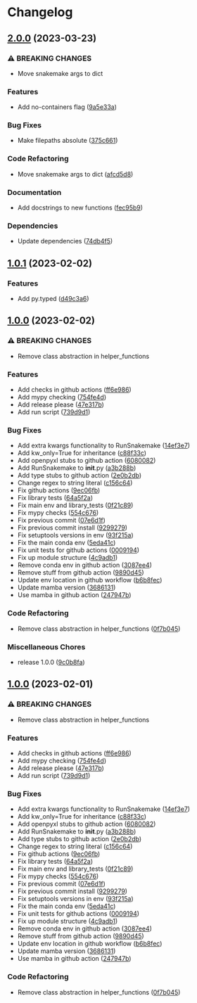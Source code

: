 # Changelog

## [2.0.0](https://github.com/RIVM-bioinformatics/juno-library/compare/v1.0.1...v2.0.0) (2023-03-23)


### ⚠ BREAKING CHANGES

* Move snakemake args to dict

### Features

* Add no-containers flag ([9a5e33a](https://github.com/RIVM-bioinformatics/juno-library/commit/9a5e33ade44dd60a349521e7093704a186a5d213))


### Bug Fixes

* Make filepaths absolute ([375c661](https://github.com/RIVM-bioinformatics/juno-library/commit/375c661d85c1716a3f3b25be4ba37bd005add5eb))


### Code Refactoring

* Move snakemake args to dict ([afcd5d8](https://github.com/RIVM-bioinformatics/juno-library/commit/afcd5d8557b02d728bd8c49de4d76a27dec3b5da))


### Documentation

* Add docstrings to new functions ([fec95b9](https://github.com/RIVM-bioinformatics/juno-library/commit/fec95b9f7a4f1031802e54e7509c7bcfe3f53b1d))


### Dependencies

* Update dependencies ([74db4f5](https://github.com/RIVM-bioinformatics/juno-library/commit/74db4f573deeb1a2f094dc65df3e6599e3c3cdeb))

## [1.0.1](https://github.com/RIVM-bioinformatics/juno-library/compare/v1.0.0...v1.0.1) (2023-02-02)


### Features

* Add py.typed ([d49c3a6](https://github.com/RIVM-bioinformatics/juno-library/commit/d49c3a6c196f82edc9cfcfd058e69a55546d7712))

## [1.0.0](https://github.com/RIVM-bioinformatics/juno-library/compare/v1.0.0...v1.0.0) (2023-02-02)


### ⚠ BREAKING CHANGES

* Remove class abstraction in helper_functions

### Features

* Add checks in github actions ([ff6e986](https://github.com/RIVM-bioinformatics/juno-library/commit/ff6e9864220cff18cce43f0c4fa6b4dca20fe294))
* Add mypy checking ([754fe4d](https://github.com/RIVM-bioinformatics/juno-library/commit/754fe4de00c41b00229989d75a104cd9147ca389))
* Add release please ([47e317b](https://github.com/RIVM-bioinformatics/juno-library/commit/47e317b3b459d325e59014c5f2b5870df81fca93))
* Add run script ([739d9d1](https://github.com/RIVM-bioinformatics/juno-library/commit/739d9d1ec141751d813fa87f4981934fd203fddf))


### Bug Fixes

* Add extra kwargs functionality to RunSnakemake ([14ef3e7](https://github.com/RIVM-bioinformatics/juno-library/commit/14ef3e7e84f1fca0ad7f615c9d2106798d13be95))
* Add kw_only=True for inheritance ([c88f33c](https://github.com/RIVM-bioinformatics/juno-library/commit/c88f33cc5915d82f570c0e32f108612d38689265))
* Add openpyxl stubs to github action ([6080082](https://github.com/RIVM-bioinformatics/juno-library/commit/60800822d18f86b215c726e323a4d5ff234604fd))
* Add RunSnakemake to __init__.py ([a3b288b](https://github.com/RIVM-bioinformatics/juno-library/commit/a3b288b9bd112984fbd075020b420db4ac1397e6))
* Add type stubs to github action ([2e0b2db](https://github.com/RIVM-bioinformatics/juno-library/commit/2e0b2dba574e03803b806a231bc26518b06389a4))
* Change regex to string literal ([c156c64](https://github.com/RIVM-bioinformatics/juno-library/commit/c156c64bd1a60d0d8d48479ec1d763601de70f29))
* Fix github actions ([9ec06fb](https://github.com/RIVM-bioinformatics/juno-library/commit/9ec06fb86c5157a78e98cf05580bb5942a6806d2))
* Fix library tests ([64a5f2a](https://github.com/RIVM-bioinformatics/juno-library/commit/64a5f2a0cccf28fd2900b73009acc0f370f666c9))
* Fix main env and library_tests ([0f21c89](https://github.com/RIVM-bioinformatics/juno-library/commit/0f21c89377eef2ad9f8fcad11b05e99449e9e8a1))
* Fix mypy checks ([554c676](https://github.com/RIVM-bioinformatics/juno-library/commit/554c6768d5f2719e69879963740c42465bb84497))
* Fix previous commit ([07e6d1f](https://github.com/RIVM-bioinformatics/juno-library/commit/07e6d1ff30d3f3473c03d6ec1b02dbccc321f6fa))
* Fix previous commit install ([9299279](https://github.com/RIVM-bioinformatics/juno-library/commit/9299279c35b7f124d7ae2d73b5b97723b7be561b))
* Fix setuptools versions in env ([93f215a](https://github.com/RIVM-bioinformatics/juno-library/commit/93f215a1407de81327f603d70435976289533f1e))
* Fix the main conda env ([5eda41c](https://github.com/RIVM-bioinformatics/juno-library/commit/5eda41c3e21120c28a5b161fe46b73a8811f85c0))
* Fix unit tests for github actions ([0009194](https://github.com/RIVM-bioinformatics/juno-library/commit/00091944c26acf3c448a83f10b25995f187be0e8))
* Fix up module structure ([4c9adb1](https://github.com/RIVM-bioinformatics/juno-library/commit/4c9adb1d642128eaa1cb38376991fd5f0d97a52c))
* Remove conda env in github action ([3087ee4](https://github.com/RIVM-bioinformatics/juno-library/commit/3087ee4f44db73becaf6aec7daad49ae18bf8260))
* Remove stuff from github action ([9890d45](https://github.com/RIVM-bioinformatics/juno-library/commit/9890d45aa155b453f0141195bededc036014144c))
* Update env location in github workflow ([b6b8fec](https://github.com/RIVM-bioinformatics/juno-library/commit/b6b8fec4ba8b2cc489b967d73de054d1e3203e5d))
* Update mamba version ([3686131](https://github.com/RIVM-bioinformatics/juno-library/commit/3686131bb9f181087fe94e6ad160bc64cf9e9236))
* Use mamba in github action ([247947b](https://github.com/RIVM-bioinformatics/juno-library/commit/247947bd428f13e05a30ab637629eca01c6389c9))


### Code Refactoring

* Remove class abstraction in helper_functions ([0f7b045](https://github.com/RIVM-bioinformatics/juno-library/commit/0f7b045fdab85c1fbcfb01e46d76d030de91c9e3))


### Miscellaneous Chores

* release 1.0.0 ([9c0b8fa](https://github.com/RIVM-bioinformatics/juno-library/commit/9c0b8faf37fa0e2f3fc60f6478ee6bea540f9f17))

## [1.0.0](https://github.com/RIVM-bioinformatics/juno-library/compare/v0.2.9...v1.0.0) (2023-02-01)


### ⚠ BREAKING CHANGES

* Remove class abstraction in helper_functions

### Features

* Add checks in github actions ([ff6e986](https://github.com/RIVM-bioinformatics/juno-library/commit/ff6e9864220cff18cce43f0c4fa6b4dca20fe294))
* Add mypy checking ([754fe4d](https://github.com/RIVM-bioinformatics/juno-library/commit/754fe4de00c41b00229989d75a104cd9147ca389))
* Add release please ([47e317b](https://github.com/RIVM-bioinformatics/juno-library/commit/47e317b3b459d325e59014c5f2b5870df81fca93))
* Add run script ([739d9d1](https://github.com/RIVM-bioinformatics/juno-library/commit/739d9d1ec141751d813fa87f4981934fd203fddf))


### Bug Fixes

* Add extra kwargs functionality to RunSnakemake ([14ef3e7](https://github.com/RIVM-bioinformatics/juno-library/commit/14ef3e7e84f1fca0ad7f615c9d2106798d13be95))
* Add kw_only=True for inheritance ([c88f33c](https://github.com/RIVM-bioinformatics/juno-library/commit/c88f33cc5915d82f570c0e32f108612d38689265))
* Add openpyxl stubs to github action ([6080082](https://github.com/RIVM-bioinformatics/juno-library/commit/60800822d18f86b215c726e323a4d5ff234604fd))
* Add RunSnakemake to __init__.py ([a3b288b](https://github.com/RIVM-bioinformatics/juno-library/commit/a3b288b9bd112984fbd075020b420db4ac1397e6))
* Add type stubs to github action ([2e0b2db](https://github.com/RIVM-bioinformatics/juno-library/commit/2e0b2dba574e03803b806a231bc26518b06389a4))
* Change regex to string literal ([c156c64](https://github.com/RIVM-bioinformatics/juno-library/commit/c156c64bd1a60d0d8d48479ec1d763601de70f29))
* Fix github actions ([9ec06fb](https://github.com/RIVM-bioinformatics/juno-library/commit/9ec06fb86c5157a78e98cf05580bb5942a6806d2))
* Fix library tests ([64a5f2a](https://github.com/RIVM-bioinformatics/juno-library/commit/64a5f2a0cccf28fd2900b73009acc0f370f666c9))
* Fix main env and library_tests ([0f21c89](https://github.com/RIVM-bioinformatics/juno-library/commit/0f21c89377eef2ad9f8fcad11b05e99449e9e8a1))
* Fix mypy checks ([554c676](https://github.com/RIVM-bioinformatics/juno-library/commit/554c6768d5f2719e69879963740c42465bb84497))
* Fix previous commit ([07e6d1f](https://github.com/RIVM-bioinformatics/juno-library/commit/07e6d1ff30d3f3473c03d6ec1b02dbccc321f6fa))
* Fix previous commit install ([9299279](https://github.com/RIVM-bioinformatics/juno-library/commit/9299279c35b7f124d7ae2d73b5b97723b7be561b))
* Fix setuptools versions in env ([93f215a](https://github.com/RIVM-bioinformatics/juno-library/commit/93f215a1407de81327f603d70435976289533f1e))
* Fix the main conda env ([5eda41c](https://github.com/RIVM-bioinformatics/juno-library/commit/5eda41c3e21120c28a5b161fe46b73a8811f85c0))
* Fix unit tests for github actions ([0009194](https://github.com/RIVM-bioinformatics/juno-library/commit/00091944c26acf3c448a83f10b25995f187be0e8))
* Fix up module structure ([4c9adb1](https://github.com/RIVM-bioinformatics/juno-library/commit/4c9adb1d642128eaa1cb38376991fd5f0d97a52c))
* Remove conda env in github action ([3087ee4](https://github.com/RIVM-bioinformatics/juno-library/commit/3087ee4f44db73becaf6aec7daad49ae18bf8260))
* Remove stuff from github action ([9890d45](https://github.com/RIVM-bioinformatics/juno-library/commit/9890d45aa155b453f0141195bededc036014144c))
* Update env location in github workflow ([b6b8fec](https://github.com/RIVM-bioinformatics/juno-library/commit/b6b8fec4ba8b2cc489b967d73de054d1e3203e5d))
* Update mamba version ([3686131](https://github.com/RIVM-bioinformatics/juno-library/commit/3686131bb9f181087fe94e6ad160bc64cf9e9236))
* Use mamba in github action ([247947b](https://github.com/RIVM-bioinformatics/juno-library/commit/247947bd428f13e05a30ab637629eca01c6389c9))


### Code Refactoring

* Remove class abstraction in helper_functions ([0f7b045](https://github.com/RIVM-bioinformatics/juno-library/commit/0f7b045fdab85c1fbcfb01e46d76d030de91c9e3))
